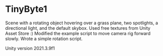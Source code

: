 # TinyByte1

Scene with a rotating object hovering over a grass plane, two spotlights, a directional light, and the default skybox. Used free textures from Unity Asset Store :) Modified the example script to move camera rig forward slowly. Wrote a simple rotation script.

Unity version 2021.3.9f1
